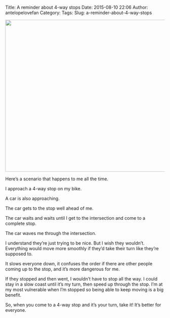 Title: A reminder about 4-way stops
Date: 2015-08-10 22:06
Author: antelopelovefan
Category: 
Tags: 
Slug: a-reminder-about-4-way-stops

<img src="https://cdn-images-2.medium.com/max/800/1*pKmrSt37lgueLJxkfYnYmA.jpeg" width="640" height="480" />

Here’s a scenario that happens to me all the time.

I approach a 4-way stop on my bike.

A car is also approaching.

The car gets to the stop well ahead of me.

The car waits and waits until I get to the intersection and come to a complete stop.

The car waves me through the intersection.

I understand they’re just trying to be nice. But I wish they wouldn’t. Everything would move more smoothly if they’d take their turn like they’re supposed to.

It slows everyone down, it confuses the order if there are other people coming up to the stop, and it’s more dangerous for me.

If they stopped and then went, I wouldn’t have to stop all the way. I could stay in a slow coast until it’s my turn, then speed up through the stop. I’m at my most vulnerable when I’m stopped so being able to keep moving is a big benefit.

So, when you come to a 4-way stop and it’s your turn, take it! It’s better for everyone.

